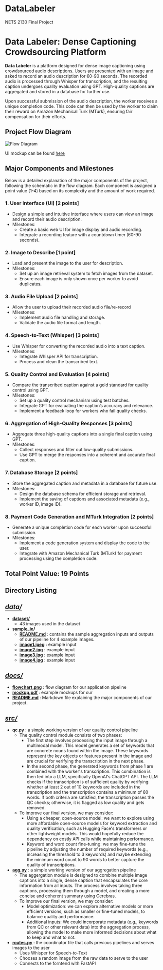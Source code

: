 # DataLabeler
NETS 2130 Final Project

# Data Labeler: Dense Captioning Crowdsourcing Platform

**Data Labeler** is a platform designed for dense image captioning using crowdsourced audio descriptions. Users are presented with an image and asked to record an audio description for 60-90 seconds. The recorded audio is processed through Whisper for transcription, and the resulting caption undergoes quality evaluation using GPT. High-quality captions are aggregated and stored in a database for further use.

Upon successful submission of the audio description, the worker receives a unique completion code. This code can then be used by the worker to claim their reward on Amazon Mechanical Turk (MTurk), ensuring fair compensation for their efforts.

## Project Flow Diagram

![Flow Diagram](./flowchart.png)

UI mockup can be found [here](./mockup.pdf)

## Major Components and Milestones

Below is a detailed explanation of the major components of the project, following the schematic in the flow diagram. Each component is assigned a point value (1-4) based on its complexity and the amount of work required.

### 1. **User Interface (UI) [2 points]**
   - Design a simple and intuitive interface where users can view an image and record their audio description.
   - Milestones:
     - Create a basic web UI for image display and audio recording.
     - Integrate a recording feature with a countdown timer (60-90 seconds).

### 2. **Image to Describe [1 point]**
   - Load and present the image to the user for description.
   - Milestones:
     - Set up an image retrieval system to fetch images from the dataset.
     - Ensure each image is only shown once per worker to avoid duplicates.

### 3. **Audio File Upload [2 points]**
   - Allow the user to upload their recorded audio file/re-record
   - Milestones:
     - Implement audio file handling and storage.
     - Validate the audio file format and length.

### 4. **Speech-to-Text (Whisper) [3 points]**
   - Use Whisper for converting the recorded audio into a text caption.
   - Milestones:
     - Integrate Whisper API for transcription.
     - Process and clean the transcribed text.

### 5. **Quality Control and Evaluation [4 points]**
   - Compare the transcribed caption against a gold standard for quality control using GPT.
   - Milestones:
     - Set up a quality control mechanism using test batches.
     - Integrate GPT for evaluating the caption’s accuracy and relevance.
     - Implement a feedback loop for workers who fail quality checks.

### 6. **Aggregation of High-Quality Responses [3 points]**
   - Aggregate three high-quality captions into a single final caption using GPT.
   - Milestones:
     - Collect responses and filter out low-quality submissions.
     - Use GPT to merge the responses into a coherent and accurate final caption.

### 7. **Database Storage [2 points]**
   - Store the aggregated caption and metadata in a database for future use.
   - Milestones:
     - Design the database schema for efficient storage and retrieval.
     - Implement the saving of captions and associated metadata (e.g., worker ID, image ID).

### 8. **Payment Code Generation and MTurk Integration [2 points]**
   - Generate a unique completion code for each worker upon successful submission.
   - Milestones:
     - Implement a code generation system and display the code to the user.
     - Integrate with Amazon Mechanical Turk (MTurk) for payment processing using the completion code.

## Total Point Value: **19 Points**

## Directory Listing
*[data/](/data)* 
- 
- **[dataset/](/data/dataset)** 
    - 43 images used in the dataset
- **[sample_io/](/data/sample_io)**
    - **[README.md](/data/sample_io/README.md)** : contains the sample aggregation inputs and outputs of our pipeline for 4 example images.
    - **[image1.jpeg](/data/sample_io/image1.jpeg)** : example input
    - **[image2.jpg](/data/sample_io/image2.jpg)** : example input
    - **[image3.jpg](/data/sample_io/image3.jpg)** : example input
    - **[image4.jpg](/data/sample_io/image4.jpg)** : example input

*[docs/](/docs)* 
-
- **[flowchart.png](/docs/flowdiagram.png)** : flow diagram for our application pipeline 
- **[mockup.pdf](/docs/mockup.pdf)** : example mockups for our 
- **[README.md](/docs/README.md)** : Markdown file explaining the major components of our project. 

*[src/](/src)* 
-
- **[qc.py](/src/qc.py)** : a simple working version of our quality control pipeline
    - The quality control module consists of two phases:
      - The first step involves processing the input image through a multimodal model. This model generates a set of keywords that are concrete nouns found within the image. These keywords represent the key objects or features present in the image and are crucial for verifying the transcription in the next phase.
      - In the second phase, the generated keywords from phase 1 are combined with the worker's transcription. This combination is then fed into a LLM, specifically OpenAI's ChatGPT API. The LLM checks if the transcription is of sufficient quality by verifying whether at least 2 out of 10 keywords are included in the transcription and the transcription contains a minimum of 80 words. If both criteria are satisfied, the transcription passes the QC checks; otherwise, it is flagged as low quality and gets removed.
    - To improve our final version, we may consider:
      - Using a cheaper, open-source model: we want to explore using more affordable open-source models for keyword extraction and quality verification, such as Hugging Face's transformers or other lightweight models. This would hopefully reduce the dependency on costly API calls while maintaining performance.
      - Keyword and word count fine-tuning: we may fine-tune the pipeline by adjusting the number of required keywords (e.g., increasing the threshold to 3 keywords) and maybe extending the minimum word count to 90 words to better capture the quality of transcriptions.
- **[agg.py](/src/agg.py)** : a simple working version of our aggregation pipeline
    - The aggergation module is designed to combine multiple image captions into a single, dense caption that encapsulates the core information from all inputs. The process involves taking three captions, processing them through a model, and creating a more concise and coherent summary using Cerebras.
    - To improve our final version, we may consider:
      - Model optimization: we can explore alternative models or more efficient versions, such as smaller or fine-tuned models, to balance quality and performance.
      - Additional inputs: We could incorporate metadata (e.g., keywords from QC or other relevant data) into the aggregation process, allowing the model to make more informed decisions about what to keep and what to not.
- **[routes.py](/src/routes.py)** : the coordinator file that calls previous pipelines and serves images to the user
    - Uses Whisper for Speech-to-Text
    - Chooses a random image from the raw data to serve to the user
    - Connects to the forntend with FastAPI